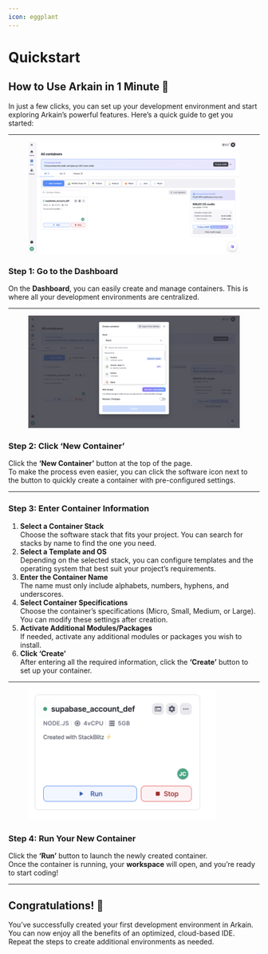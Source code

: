 ```yaml
---
icon: eggplant
---
```


# Quickstart

## **How to Use Arkain in 1 Minute** 🚀

In just a few clicks, you can set up your development environment and start exploring Arkain’s powerful features. Here’s a quick guide to get you started:

***

<figure><img src="../.gitbook/assets/image (6).png" alt=""><figcaption></figcaption></figure>

### **Step 1: Go to the Dashboard**

On the **Dashboard**, you can easily create and manage containers. This is where all your development environments are centralized.

***

<figure><img src="../.gitbook/assets/image (7).png" alt=""><figcaption></figcaption></figure>

### **Step 2: Click ‘New Container’**

Click the **‘New Container’** button at the top of the page.\
To make the process even easier, you can click the software icon next to the button to quickly create a container with pre-configured settings.

***

### **Step 3: Enter Container Information**

1. **Select a Container Stack**\
   Choose the software stack that fits your project. You can search for stacks by name to find the one you need.
2. **Select a Template and OS**\
   Depending on the selected stack, you can configure templates and the operating system that best suit your project’s requirements.
3. **Enter the Container Name**\
   The name must only include alphabets, numbers, hyphens, and underscores.
4. **Select Container Specifications**\
   Choose the container’s specifications (Micro, Small, Medium, or Large). You can modify these settings after creation.
5. **Activate Additional Modules/Packages**\
   If needed, activate any additional modules or packages you wish to install.
6. **Click ‘Create’**\
   After entering all the required information, click the **‘Create’** button to set up your container.

***

<figure><img src="../.gitbook/assets/image (8).png" alt="" width="375"><figcaption></figcaption></figure>

### **Step 4: Run Your New Container**

Click the **‘Run’** button to launch the newly created container.\
Once the container is running, your **workspace** will open, and you’re ready to start coding!

***

## **Congratulations! 🎉**

You’ve successfully created your first development environment in Arkain. You can now enjoy all the benefits of an optimized, cloud-based IDE.\
Repeat the steps to create additional environments as needed.
